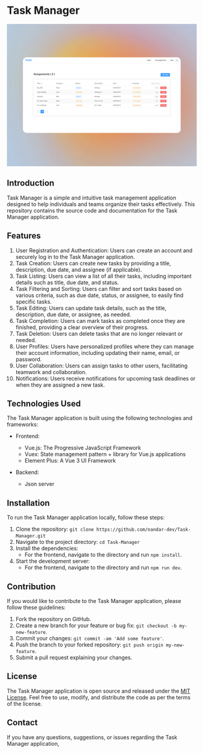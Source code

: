 # Task Manager

![Design preview](/src/assets/mockup.png)

## Introduction
Task Manager is a simple and intuitive task management application designed to help individuals and teams organize their tasks effectively. This repository contains the source code and documentation for the Task Manager application.

## Features
1. User Registration and Authentication: Users can create an account and securely log in to the Task Manager application.
2. Task Creation: Users can create new tasks by providing a title, description, due date, and assignee (if applicable).
3. Task Listing: Users can view a list of all their tasks, including important details such as title, due date, and status.
4. Task Filtering and Sorting: Users can filter and sort tasks based on various criteria, such as due date, status, or assignee, to easily find specific tasks.
5. Task Editing: Users can update task details, such as the title, description, due date, or assignee, as needed.
6. Task Completion: Users can mark tasks as completed once they are finished, providing a clear overview of their progress.
7. Task Deletion: Users can delete tasks that are no longer relevant or needed.
8. User Profiles: Users have personalized profiles where they can manage their account information, including updating their name, email, or password.
9. User Collaboration: Users can assign tasks to other users, facilitating teamwork and collaboration.
10. Notifications: Users receive notifications for upcoming task deadlines or when they are assigned a new task.

## Technologies Used
The Task Manager application is built using the following technologies and frameworks:

- Frontend:
  - Vue.js: The Progressive JavaScript Framework
  - Vuex: State management pattern + library for Vue.js applications
  - Element Plus: A Vue 3 UI Framework

- Backend:
  - Json server

## Installation
To run the Task Manager application locally, follow these steps:

1. Clone the repository: `git clone https://github.com/nandar-dev/Task-Manager.git`
2. Navigate to the project directory: `cd Task-Manager`
3. Install the dependencies:
   - For the frontend, navigate to the directory and run `npm install`.
4. Start the development server:
   - For the frontend, navigate to the directory and run `npm run dev`.

## Contribution
If you would like to contribute to the Task Manager application, please follow these guidelines:

1. Fork the repository on GitHub.
2. Create a new branch for your feature or bug fix: `git checkout -b my-new-feature`.
3. Commit your changes: `git commit -am 'Add some feature'`.
4. Push the branch to your forked repository: `git push origin my-new-feature`.
5. Submit a pull request explaining your changes.

## License
The Task Manager application is open source and released under the [MIT License](https://github.com/nandar-dev/Task-Manager/blob/main/LICENSE). Feel free to use, modify, and distribute the code as per the terms of the license.

## Contact
If you have any questions, suggestions, or issues regarding the Task Manager application,
